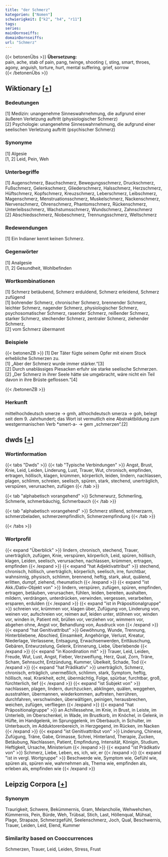 ```yaml
---
title: "der Schmerz"
kategorien: ["Nomen"]
schwierigkeit: ["k2", "h4", "r11"]
tags:
series:
mainDornseiffs:
domainDornseiffs:
url: "Schmerz"
---
```


{{< betonenÜbs >}}
**Übersetzung:**  
pain, ache, stab of pain, pang, twinge, shooting (, sting, smart, throes, agony, anguish, torture, hurt, mental suffering, grief, sorrow  
{{< /betonenÜbs >}}

## Wiktionary [[+](https://de.wiktionary.org/wiki/Schmerz)]

### Bedeutungen
[1] Medizin: unangenehme Sinneswahrnehmung, die aufgrund einer äußeren Verletzung auftritt (physiologischer Schmerz)  
[2] Psychologie: unangenehme Sinneswahrnehmung, die aufgrund einer seelischen Verletzung auftritt (psychischer Schmerz)  

### Synonyme
[1] Algesie  
[1, 2] Leid, Pein, Weh  

### Unterbegriffe
[1] Augenschmerz, Bauchschmerz, Bewegungsschmerz, Druckschmerz, Fußschmerz, Gelenkschmerz, Gliederschmerz, Halsschmerz, Herzschmerz, Hüftschmerz, Kopfschmerz, Kreuzschmerz, Leberschmerz, Leibschmerz, Magenschmerz, Menstruationsschmerz, Muskelschmerz, Nackenschmerz, Nervenschmerz, Ohrenschmerz, Phantomschmerz, Rückenschmerz, Unterleibsschmerz, Wachstumsschmerz, Wundschmerz, Zahnschmerz  
[2] Abschiedsschmerz, Niobeschmerz, Trennungsschmerz, Weltschmerz  

### Redewendungen
[1] Ein Indianer kennt keinen Schmerz.  

### Gegenwörter
[1] Analgesie  
[1, 2] Gesundheit, Wohlbefinden  

### Wortkombinationen
[1] Schmerz betäubend, Schmerz erduldend, Schmerz erleidend, Schmerz zufügend  
[1] bohrender Schmerz, chronischer Schmerz, brennender Schmerz, leichter Schmerz, nagender Schmerz, physiologischer Schmerz, psychosomatischer Schmerz, rasender Schmerz, reißender Schmerz, starker Schmerz, stechender Schmerz, zentraler Schmerz, ziehender Schmerz,  
[2] vom Schmerz übermannt  

### Beispiele
{{< betonenZB >}}
[1] Der Täter fügte seinem Opfer mit einem Stock erhebliche Schmerzen zu.  
[1] „Aber der Schmerz wurde immer stärker.“[3]  
[2] Durch unablässiges Piesacken erfuhr sie starke seelische Schmerzen.  
[2] „Der Schmerz in ihrer Seele hätte sie umgebracht, wäre nicht ein Teil davon in ihre Brüste geflossen.“[4]  

{{< /betonenZB >}}
### Herkunft
mittelhochdeutsch smerze → gmh, althochdeutsch smerza → goh, belegt seit dem 9. Jahrhundert; das Wort ist vermutlich eine Abstraktbildung zum westgermanischen Verb *smert-a- → gem „schmerzen“.[2]  



## dwds [[+](https://www.dwds.de/wb/Schmerz)]

### Wortinformation
{{< tabs "Dwds" >}}
{{< tab "Typische Verbindungen" >}}
Angst, Brust, Knie, Leid, Leiden, Linderung, Lust, Trauer, Wut, chronisch, empfinden, ertragen, höllisch, klagen, krümmen, körperlich, leiden, lindern, nachlassen, plagen, schlimm, schreien, seelisch, spüren, stark, stechend, unerträglich, verspüren, verursachen, zufügen
{{< /tab >}}

{{< tab "alphabetisch vorangehend" >}}
Schmerwurz, Schmerling, Schmerle, schmerbäuchig, Schmerbauch
{{< /tab >}}

{{< tab "alphabetisch vorangehend" >}}
Schmerz stillend, schmerzarm, schmerzbeladen, schmerzempfindlich, Schmerzempfindung
{{< /tab >}}

{{< /tabs >}}

### Wortprofil
{{< expand "Überblick" >}} lindern, chronisch, stechend, Trauer, unerträglich, zufügen, Knie, verspüren, körperlich, Leid, spüren, höllisch, klagen, Leiden, seelisch, verursachen, nachlassen, krümmen, ertragen, empfinden {{< /expand >}}
{{< expand "hat Adjektivattribut" >}} stechend, chronisch, höllisch, unerträglich, körperlich, seelisch, irre, furchtbar, wahnsinnig, physisch, schlimm, brennend, heftig, stark, akut, quälend, erlitten, dumpf, ziehend, rheumatisch {{< /expand >}}
{{< expand "ist Akk./Dativ-Objekt von" >}} lindern, verspüren, zufügen, spüren, empfinden, ertragen, betäuben, verursachen, fühlen, leiden, bereiten, aushalten, mildern, verdrängen, unterdrücken, verwinden, vergessen, verarbeiten, ersparen, erdulden {{< /expand >}}
{{< expand "ist in Präpositionalgruppe" >}} schreien vor, krümmen vor, klagen über, Zufügung von, Linderung von, weinen vor, aufschreien vor, reimen auf, leiden unter, stöhnen vor, winden vor, winden in, Patient mit, brüllen vor, verziehen vor, wimmern vor, abgehen ohne, Angst vor, Behandlung von, Ausdruck von {{< /expand >}}
{{< expand "hat Genitivattribut" >}} Gewöhnung, Wunde, Trennung, Hinterbliebene, Abschied, Einsamkeit, Angehörige, Verlust, Kreatur, Niederlage, Verlassene, Entsagung, Erwachsenwerden, Enttäuschung, Gebären, Entwurzelung, Gelenk, Erinnerung, Liebe, Überlebende {{< /expand >}}
{{< expand "in Koordination mit" >}} Trauer, Leid, Leiden, Freude, Wut, Lust, Angst, Fieber, Verzweiflung, Herz, Qual, Zorn, Träne, Scham, Sehnsucht, Entzündung, Kummer, Übelkeit, Schade, Tod {{< /expand >}}
{{< expand "hat Prädikativ" >}} unerträglich, Schmerz, chronisch, erträglich, unermeßlich, schlimm, stark, Symptom, heftig, höllisch, real, Krankheit, echt, übermächtig, Folge, spürbar, furchtbar, groß, fürchterlich, tief {{< /expand >}}
{{< expand "ist Subjekt von" >}} nachlassen, plagen, lindern, durchzucken, abklingen, quälen, weggehen, ausstrahlen, übermannen, wiederkommen, auftreten, herrühren, durchfahren, verschwinden, überwältigen, peinigen, herausbrechen, weichen, zufügen, verfliegen {{< /expand >}}
{{< expand "hat Präpositionalgruppe" >}} an Achillessehne, im Knie, in Brust, in Leiste, im Unterleib, im Oberschenkel, in Wade, im Brustkorb, im Knöchel, in Gelenk, in Hüfte, im Handgelenk, im Sprunggelenk, im Oberbauch, in Schulter, im Unterbauch, im Adduktorenbereich, in Herzgegend, im Rücken, im Nacken {{< /expand >}}
{{< expand "ist Genitivattribut von" >}} Linderung, Chinese, Zufügung, Träne, Gabe, Grimasse, Schrei, Hinterland, Therapie, Zucken, Betäubung, Nachlassen, Patient, Empfindung, Intensität, Königin, Studium, Heftigkeit, Ursache, Ministerium {{< /expand >}}
{{< expand "ist Prädikativ von" >}} Schmerz, Liebe, Leben, es, ich, wir, er {{< /expand >}}
{{< expand "ist in vergl. Wortgruppe" >}} Beschwerde wie, Symptom wie, Gefühl wie, spüren als, spüren wie, wahrnehmen als, Thema wie, empfinden als, erleben als, empfinden wie {{< /expand >}}

## Leipzig Corpora [[+](https://corpora.uni-leipzig.de/en/res?word=Schmerz&corpusId=deu_newscrawl-public_2018)]


### Synonym
Traurigkeit, Schwere, Bekümmernis, Gram, Melancholie, Wehwehchen, Kümmernis, Pein, Bürde, Weh, Trübsal, Stich, Last, Höllenqual, Mühsal, Plage, Strapaze, Schmerzgefühl, Seelenschmerz, Joch, Qual, Beschwernis, Trauer, Leiden, Leid, Elend, Kummer


### Similarity based on Cooccurrences
Schmerzen, Trauer, Leid, Leiden, Stress, Frust

